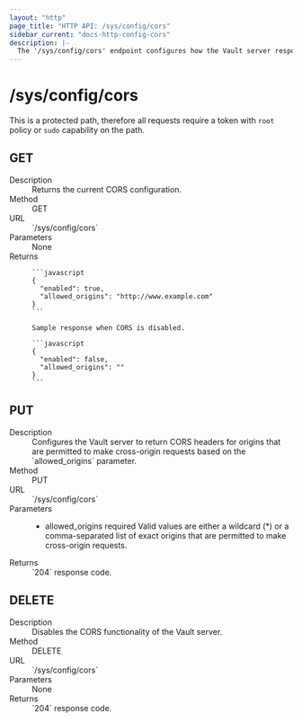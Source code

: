 ```yaml
---
layout: "http"
page_title: "HTTP API: /sys/config/cors"
sidebar_current: "docs-http-config-cors"
description: |-
  The '/sys/config/cors' endpoint configures how the Vault server responds to cross-origin requests.
---
```


# /sys/config/cors

This is a protected path, therefore all requests require a token with `root`
policy or `sudo` capability on the path.

## GET

<dl>
  <dt>Description</dt>
  <dd>
    Returns the current CORS configuration.
  </dd>

  <dt>Method</dt>
  <dd>GET</dd>

  <dt>URL</dt>
  <dd>`/sys/config/cors`</dd>

  <dt>Parameters</dt>
  <dd>
    None
  </dd>

  <dt>Returns</dt>
  <dd>

    ```javascript
    {
      "enabled": true,
      "allowed_origins": "http://www.example.com"
    }
    ```

    Sample response when CORS is disabled.

    ```javascript
    {
      "enabled": false,
      "allowed_origins": ""
    }
    ```
  </dd>
</dl>

## PUT

<dl>
  <dt>Description</dt>
  <dd>
    Configures the Vault server to return CORS headers for origins that are
    permitted to make cross-origin requests based on the `allowed_origins`
    parameter.
  </dd>

  <dt>Method</dt>
  <dd>PUT</dd>

  <dt>URL</dt>
  <dd>`/sys/config/cors`</dd>

  <dt>Parameters</dt>
  <dd>
    <ul>
      <li>
        <span class="param">allowed_origins</span>
        <span class="param-flags">required</span>
        Valid values are either a wildcard (*) or a comma-separated list of
        exact origins that are permitted to make cross-origin requests.
      </li>
    </ul>
  </dd>

  <dt>Returns</dt>
  <dd>`204` response code.
  </dd>
</dl>

## DELETE

<dl>
  <dt>Description</dt>
  <dd>
    Disables the CORS functionality of the Vault server.
  </dd>

  <dt>Method</dt>
  <dd>DELETE</dd>

  <dt>URL</dt>
  <dd>`/sys/config/cors`</dd>

  <dt>Parameters</dt>
  <dd>
    None
  </dd>

  <dt>Returns</dt>
  <dd>`204` response code.
  </dd>
</dl>
